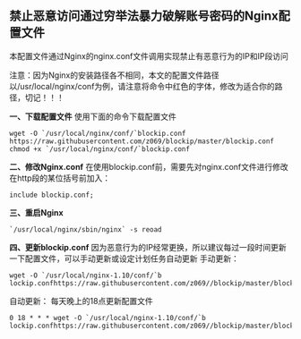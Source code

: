 禁止恶意访问通过穷举法暴力破解账号密码的Nginx配置文件
-----------

本配置文件通过Nginx的nginx.conf文件调用实现禁止有恶意行为的IP和IP段访问

注意：因为Nginx的安装路径各不相同，本文的配置文件路径以/usr/local/nginx/conf为例，请注意将命令中红色的字体，修改为适合你的路径，切记！！！

**一、下载配置文件**
使用下面的命令下载配置文件
```
wget -O `/usr/local/nginx/conf/`blockip.conf https://raw.githubusercontent.com/z069/blockip/master/blockip.conf
chmod +x `/usr/local/nginx/conf/`blockip.conf
```

**二、修改Nginx.conf**
在使用blockip.conf前，需要先对nginx.conf文件进行修改在http段的某位括号前加入：
```
include blockip.conf; 
```


**三、重启Nginx**
```
`/usr/local/nginx/sbin/nginx` -s reoad
```

**四、更新blockip.conf**
因为恶意行为的IP经常更换，所以建议每过一段时间更新一下配置文件，可以手动更新或设定计划任务自动更新
手动更新：
```
wget -O `/usr/local/nginx-1.10/conf/`b lockip.confhttps://raw.githubusercontent.com/z069//blockip/master/blockip.confer/blockip.conf
```

自动更新：
每天晚上的18点更新配置文件
```
0 18 * * * wget -O `/usr/local/nginx-1.10/conf/`b lockip.confhttps://raw.githubusercontent.com/z069//blockip/master/blockip.conf
```
